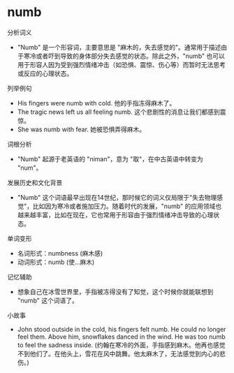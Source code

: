 # numb

分析词义

  

*   "Numb" 是一个形容词，主要意思是 "麻木的，失去感觉的"。通常用于描述由于寒冷或者吓到导致的身体部分失去感觉的状态。除此之外，"numb" 也可以用于形容人因为受到强烈情绪冲击（如恐惧、震惊、伤心等）而暂时无法思考或反应的心理状态。

  

列举例句

  

*   His fingers were numb with cold. 他的手指冻得麻木了。
*   The tragic news left us all feeling numb. 这个悲剧性的消息让我们都感到震惊。
*   She was numb with fear. 她被恐惧弄得麻木。

  

词根分析

  

*   "Numb" 起源于老英语的 "niman"，意为 "取"，在中古英语中转变为 "num"。

  

发展历史和文化背景

  

*   "Numb" 这个词语最早出现在14世纪，那时候它的词义仅局限于"失去物理感觉"，比如因为寒冷或者施加压力。随着时代的发展，"numb" 的应用领域也越来越丰富，比如在现在，它也常用于形容由于强烈情绪冲击导致的心理状态。

  

单词变形

  

*   名词形式：numbness (麻木感)
*   动词形式：numb (使...麻木)

  

记忆辅助

  

*   想象自己在冰雪世界里，手指被冻得没有了知觉，这个时候你就能联想到 "numb" 这个词语了。

  

小故事

  

*   John stood outside in the cold, his fingers felt numb. He could no longer feel them. Above him, snowflakes danced in the wind. He was too numb to feel the sadness inside. (约翰在寒冷的外面，手指感到麻木。他再也感觉不到他们了。在他头上，雪花在风中跳舞。他太麻木了，无法感觉到内心的悲伤。)
